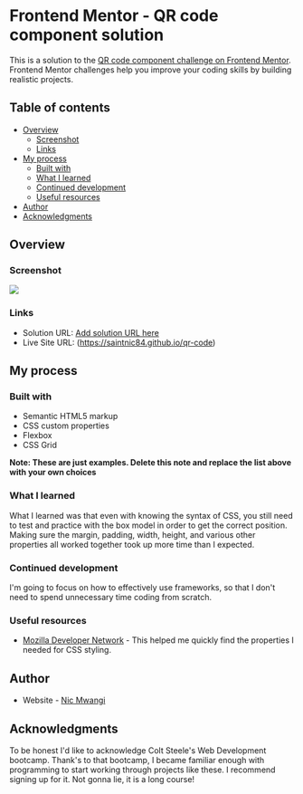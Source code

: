 # Frontend Mentor - QR code component solution

This is a solution to the [QR code component challenge on Frontend Mentor](https://www.frontendmentor.io/challenges/qr-code-component-iux_sIO_H). Frontend Mentor challenges help you improve your coding skills by building realistic projects. 

## Table of contents

- [Overview](#overview)
  - [Screenshot](#screenshot)
  - [Links](#links)
- [My process](#my-process)
  - [Built with](#built-with)
  - [What I learned](#what-i-learned)
  - [Continued development](#continued-development)
  - [Useful resources](#useful-resources)
- [Author](#author)
- [Acknowledgments](#acknowledgments)



## Overview

### Screenshot

![](images/desktop_screenshot.png)



### Links

- Solution URL: [Add solution URL here](https://your-solution-url.com)
- Live Site URL: (https://saintnic84.github.io/qr-code)

## My process

### Built with

- Semantic HTML5 markup
- CSS custom properties
- Flexbox
- CSS Grid

**Note: These are just examples. Delete this note and replace the list above with your own choices**

### What I learned

What I learned was that even with knowing the syntax of CSS, you still need to test and practice with the box model in order to get the correct position. Making sure the margin, padding, width, height, and various other properties all worked together took up more time than I expected. 



### Continued development

I'm going to focus on how to effectively use frameworks, so that I don't need to spend unnecessary time coding from scratch.


### Useful resources

- [Mozilla Developer Network](https://www.example.com) - This helped me quickly find the properties I needed for CSS styling.



## Author

- Website - [Nic Mwangi](https://saintnic84.github.io)


## Acknowledgments

To be honest I'd like to acknowledge Colt Steele's Web Development bootcamp. Thank's to that bootcamp, I became familiar enough with programming to start working through projects like these. I recommend signing up for it. Not gonna lie, it is a long course!
